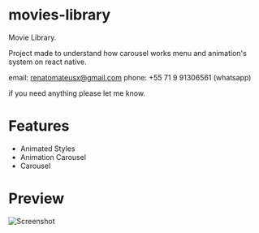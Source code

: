 # movies-library

Movie Library.

Project made to understand how carousel works menu and animation's system on react native.

email: renatomateusx@gmail.com
phone: +55 71 9 91306561 (whatsapp)

if you need anything please let me know.

# Features
 
* Animated Styles
* Animation Carousel
* Carousel

# Preview
 
![Screenshot](gifMovieLibrary.gif)
